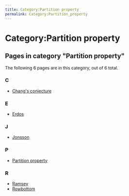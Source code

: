 ```yaml
---
title: Category:Partition property
permalink: Category:Partition_property
---
```

# Category:Partition property













## Pages in category "Partition property"

The following 6 pages are in this category, out of 6 total.


### C

-   [Chang's
    conjecture](/Chang%27s_conjecture "Chang's conjecture")

### E

-   [Erdos](/Erdos "Erdos")

### J

-   [Jonsson](/Jonsson "Jonsson")

### P

-   [Partition
    property](/Partition_property "Partition property")

### R

-   [Ramsey](/Ramsey "Ramsey")
-   [Rowbottom](/Rowbottom "Rowbottom")





